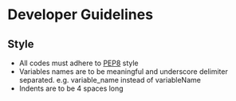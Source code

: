 # Developer Guidelines

## Style
- All codes must adhere to [PEP8](https://www.python.org/dev/peps/pep-0008/) style
- Variables names are to be meaningful and underscore delimiter separated. e.g. variable_name instead of variableName
- Indents are to be 4 spaces long
